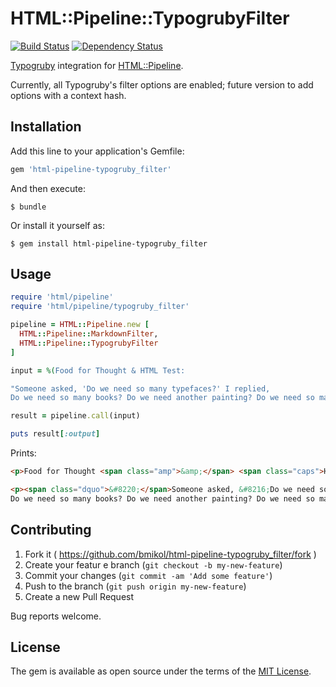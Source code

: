 # HTML::Pipeline::TypogrubyFilter

[![Build Status](https://travis-ci.org/bmikol/html-pipeline-typogruby_filter.svg?branch=master)](https://travis-ci.org/bmikol/html-pipeline-typogruby_filter) [![Dependency Status](https://www.versioneye.com/user/projects/57110ce5fcd19a00415b17c1/badge.svg?style=flat)](https://www.versioneye.com/user/projects/57110ce5fcd19a00415b17c1)

[Typogruby](https://github.com/avdgaag/typogruby) integration for [HTML::Pipeline](https://github.com/jch/html-pipeline). 

Currently, all Typogruby's filter options are enabled; future version to add options with a context hash.

## Installation

Add this line to your application's Gemfile:

```ruby
gem 'html-pipeline-typogruby_filter'
```

And then execute:

    $ bundle

Or install it yourself as:

    $ gem install html-pipeline-typogruby_filter

## Usage

```ruby
require 'html/pipeline'
require 'html/pipeline/typogruby_filter'

pipeline = HTML::Pipeline.new [
  HTML::Pipeline::MarkdownFilter,
  HTML::Pipeline::TypogrubyFilter
]

input = %(Food for Thought & HTML Test:

"Someone asked, 'Do we need so many typefaces?' I replied,
Do we need so many books? Do we need another painting? Do we need so many songs? Do we need another movie?" -- Bill Dawson)

result = pipeline.call(input)

puts result[:output]
```

Prints:

```html
<p>Food for Thought <span class="amp">&amp;</span> <span class="caps">HTML</span>&nbsp;Test:</p>

<p><span class="dquo">&#8220;</span>Someone asked, &#8216;Do we need so many typefaces?&#8217; I replied,<br>
Do we need so many books? Do we need another painting? Do we need so many songs? Do we need another movie?&#8221; &#8211; Bill&nbsp;Dawson</p>
```

## Contributing

1. Fork it ( https://github.com/bmikol/html-pipeline-typogruby_filter/fork )
2. Create your featur e branch (`git checkout -b my-new-feature`)
3. Commit your changes (`git commit -am 'Add some feature'`)
4. Push to the branch (`git push origin my-new-feature`)
5. Create a new Pull Request

Bug reports welcome.

## License

The gem is available as open source under the terms of the [MIT License](http://opensource.org/licenses/MIT).
